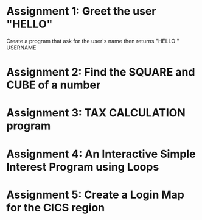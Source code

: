# Assignment 1: Greet the user "HELLO"
Create a program that ask for the user's name then returns "HELLO " USERNAME

# Assignment 2: Find the SQUARE and CUBE of a number


# Assignment 3: TAX CALCULATION program


# Assignment 4: An Interactive Simple Interest Program using Loops


# Assignment 5: Create a Login Map for the CICS region
